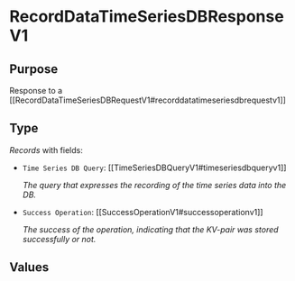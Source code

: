 # RecordDataTimeSeriesDBResponseV1

## Purpose

<!-- --8<-- [start:purpose] -->
Response to a [[RecordDataTimeSeriesDBRequestV1#recorddatatimeseriesdbrequestv1]]
<!-- --8<-- [end:purpose] -->

## Type

<!-- --8<-- [start:type] -->
<div class="type" markdown>


*Records* with fields:
- `Time Series DB Query`: [[TimeSeriesDBQueryV1#timeseriesdbqueryv1]]

  *The query that expresses the recording of the time series data into the DB.*

- `Success Operation`: [[SuccessOperationV1#successoperationv1]]

  *The success of the operation, indicating that the KV-pair was stored successfully or not.*


</div>
<!-- --8<-- [end:type] -->

## Values
